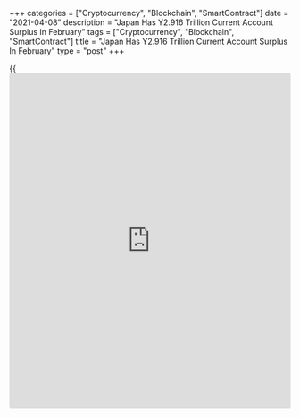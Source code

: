 +++
categories = ["Cryptocurrency", "Blockchain", "SmartContract"]
date = "2021-04-08"
description = "Japan Has Y2.916 Trillion Current Account Surplus In February"
tags = ["Cryptocurrency", "Blockchain", "SmartContract"]
title = "Japan Has Y2.916 Trillion Current Account Surplus In February"
type = "post"
+++

{{<iframe id="large-banner" src="https://www.bounty.group/#slide=15.0" width="100%" height="600" scrolling="no" style="border: 0px solid rgb(216, 221, 230); border-radius: 3px;">}}

Japan posted a current account surplus of 2.916 trillion yen in
February, the Ministry of Finance said on Thursday - down 4.7 percent on
year.

That handily beat expectations for a surplus of 1.966 trillion yen
following the 646.8 billion yen surplus in January.

Exports were down an annual 4.0 percent to 6.075 trillion yen and
imports climbed 11.8 percent to 5.551 trillion yen for a trade surplus
of 524.2 billion yen - down 61.6 percent on year.

The capital account showed a deficit of 39.8 billion yen and the
financial account had a shortfall of 1.231 trillion yen.

For comments and feedback [contact](https://www.playgroundfx.com/contact/): editorial@rtt[news](https://www.letsplayfx.com/blog/forex-news-website/).com

[Economic News][1]

 **What parts of the world are seeing the best (and worst) economic
performances lately? Click[here][2] to check out our [Econ Scorecard][2]
and find out! See up-to-the-moment [ranking](https://www.playgroundfx.com/blog/crypto-exchange-ranking/)s for the best and worst
performers in [GDP][2], [unemployment rate][3], [inflation][4] and much
more.**

   1. www.rtt[news](https://www.letsplayfx.com/blog/forex-news-website/).com/Content/EconomicNews.aspx
   2. www.rtt[news](https://www.letsplayfx.com/blog/forex-news-website/).com/economic-scorecard/world-rank/GDP/highest-performance.aspx
   3. www.rtt[news](https://www.letsplayfx.com/blog/forex-news-website/).com/economic-scorecard/world-rank/unemployment-rate/lowest-performance.aspx
   4. www.rtt[news](https://www.letsplayfx.com/blog/forex-news-website/).com/economic-scorecard/world-rank/CPI/highest-performance.aspx